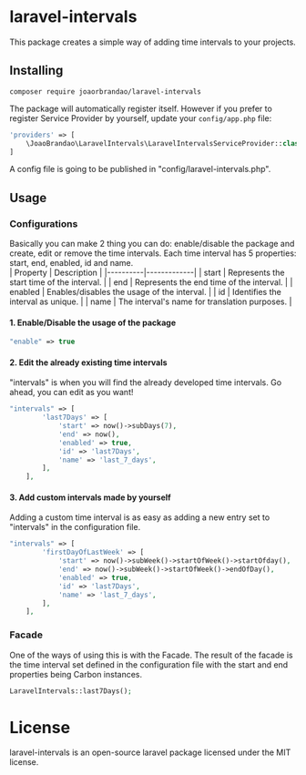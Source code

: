 # laravel-intervals
This package creates a simple way of adding time intervals to your projects.

## Installing 
```shell
composer require joaorbrandao/laravel-intervals
```
The package will automatically register itself. However if you prefer to register Service Provider by yourself, update your `config/app.php` file:
```php
'providers' => [
    \JoaoBrandao\LaravelIntervals\LaravelIntervalsServiceProvider::class
]
```
A config file is going to be published in "config/laravel-intervals.php".

## Usage
### Configurations
Basically you can make 2 thing you can do: enable/disable the package and create, edit or remove the time intervals.
Each time interval has 5 properties: start, end, enabled, id and name.<br>
| Property | Description |
|----------|-------------|
| start | Represents the start time of the interval. |
| end | Represents the end time of the interval. |
| enabled | Enables/disables the usage of the interval. |
| id | Identifies the interval as unique. |
| name | The interval's name for translation purposes. |

#### 1. Enable/Disable the usage of the package
```php
"enable" => true
```
#### 2. Edit the already existing time intervals
"intervals" is when you will find the already developed time intervals. Go ahead, you can edit as you want!
```php
"intervals" => [
        'last7Days' => [
            'start' => now()->subDays(7),
            'end' => now(),
            'enabled' => true,
            'id' => 'last7Days',
            'name' => 'last_7_days',
        ],
    ],
```

#### 3. Add custom intervals made by yourself
Adding a custom time interval is as easy as adding a new entry set to "intervals" in the configuration file.
```php
"intervals" => [
        'firstDayOfLastWeek' => [
            'start' => now()->subWeek()->startOfWeek()->startOfday(),
            'end' => now()->subWeek()->startOfWeek()->endOfDay(),
            'enabled' => true,
            'id' => 'last7Days',
            'name' => 'last_7_days',
        ],
    ],
```

### Facade
One of the ways of using this is with the Facade.
The result of the facade is the time interval set defined in the configuration file with the start and end properties being Carbon instances.
```php
LaravelIntervals::last7Days();
```

# License
laravel-intervals is an open-source laravel package licensed under the MIT license.